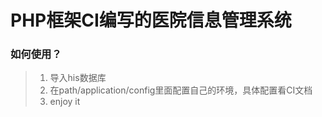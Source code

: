 # PHP框架CI编写的医院信息管理系统
### 如何使用？
>1. 导入his数据库
>2. 在path/application/config里面配置自己的环境，具体配置看CI文档
>3. enjoy it